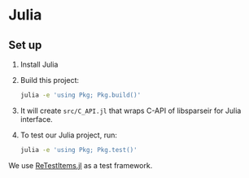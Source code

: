 # Julia

## Set up

1. Install Julia
1. Build this project:

   ```sh
   julia -e 'using Pkg; Pkg.build()'
   ```
1. It will create `src/C_API.jl` that wraps C-API of libsparseir for Julia interface.
1. To test our Julia project, run:
   ```sh
   julia -e 'using Pkg; Pkg.test()'
   ```
We use [ReTestItems.jl](https://github.com/JuliaTesting/ReTestItems.jl) as a test framework.
